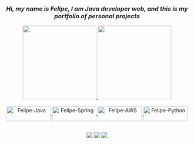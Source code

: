 <div align="center">
  
  ### *_Hi, my name is Felipe, I am Java developer web, and this is my portfolio of personal projects_*
  
  <a href="https://github.com/Felipe007Guimaraes">
  <img height="200em" src="https://github-readme-stats.vercel.app/api?username=Felipe007Guimaraes&show_icons=true&theme=dark&include_all_commits=true&count_private=true"/>
  <img height="200em" src="https://github-readme-stats.vercel.app/api/top-langs/?username=Felipe007Guimaraes&layout=compact&langs_count=7&theme=dark"/>
</div>
    
<div align="center">
  <div style="display: inline_block"><br>
  <img align="center" alt="Felipe-Java" height="40" width="120" src="https://img.shields.io/badge/Java-ED8B00?style=for-the-badge&logo=java&logoColor=white">
  <img align="center" alt="Felipe-Spring" height="40" width="120" src="https://img.shields.io/badge/Spring-6DB33F?style=for-the-badge&logo=spring&logoColor=white">
  <img align="center" alt="Felipe-AWS" height="40" width="120" src="https://img.shields.io/badge/Amazon_AWS-232F3E?style=for-the-badge&logo=amazon-aws&logoColor=white">
  <img align="center" alt="Felipe-Python" height="40" width="120" src="https://img.shields.io/badge/Python-14354C?style=for-the-badge&logo=python&logoColor=white"> 
</div>
  
##
 <div> 
 <a href="https://discord.gg/Felipe007#6215" target="_blank"><img src="https://img.shields.io/badge/Discord-7289DA?style=for-the-badge&logo=discord&logoColor=white" target="_blank"></a> 
  <a href = "mailto:felipe007.dnl123@gmail.com"><img src="https://img.shields.io/badge/-Gmail-%23333?style=for-the-badge&logo=gmail&logoColor=white" target="_blank"></a>
  <a href="https://www.linkedin.com/in/felipe-da-silva-guimar%C3%A3es-8656ba214/" target="_blank"><img src="https://img.shields.io/badge/-LinkedIn-%230077B5?style=for-the-badge&logo=linkedin&logoColor=white" target="_blank"></a> 
</div>
